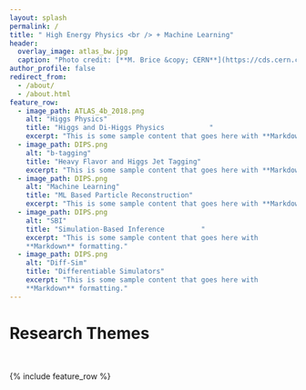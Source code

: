 ```yaml
---
layout: splash
permalink: /
title: " High Energy Physics <br /> + Machine Learning"
header:
  overlay_image: atlas_bw.jpg
  caption: "Photo credit: [**M. Brice &copy; CERN**](https://cds.cern.ch/record/910380)"
author_profile: false
redirect_from: 
  - /about/
  - /about.html
feature_row:
  - image_path: ATLAS_4b_2018.png
    alt: "Higgs Physics"
    title: "Higgs and Di-Higgs Physics           "
    excerpt: "This is some sample content that goes here with **Markdown** formatting."
  - image_path: DIPS.png
    alt: "b-tagging"
    title: "Heavy Flavor and Higgs Jet Tagging"
    excerpt: "This is some sample content that goes here with **Markdown** formatting."
  - image_path: DIPS.png
    alt: "Machine Learning"
    title: "ML Based Particle Reconstruction"
    excerpt: "This is some sample content that goes here with **Markdown** formatting."
  - image_path: DIPS.png
    alt: "SBI"
    title: "Simulation-Based Inference         "
    excerpt: "This is some sample content that goes here with
    **Markdown** formatting."
  - image_path: DIPS.png
    alt: "Diff-Sim"
    title: "Differentiable Simulators"
    excerpt: "This is some sample content that goes here with
    **Markdown** formatting."
---
```

        
# Research Themes

<br />

{% include feature_row %}

